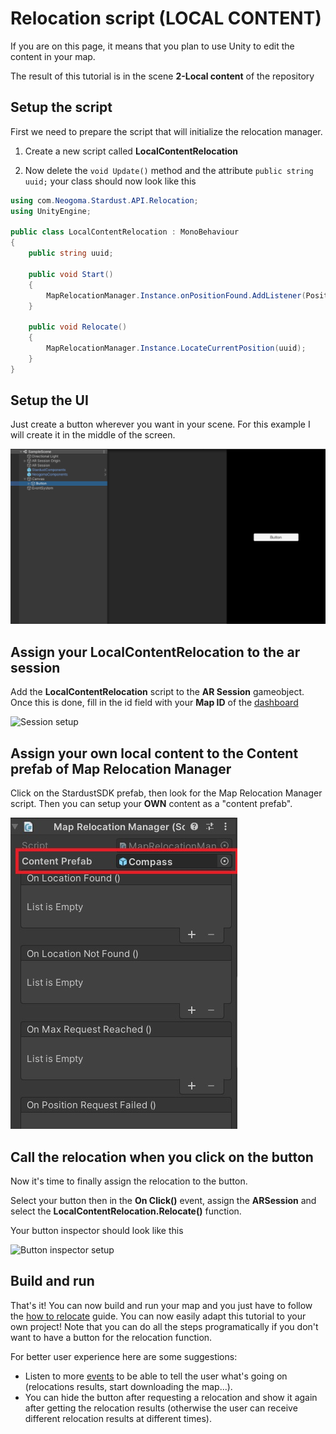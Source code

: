 # Relocation script (LOCAL CONTENT)

If you are on this page, it means that you plan to use Unity to edit the content in your map.

The result of this tutorial is in the scene **2-Local content** of the repository


## Setup the script

First we need to prepare the script that will initialize the relocation manager.

1. Create a new script called **LocalContentRelocation** 

2. Now delete the ```void Update()``` method and the attribute ```public string uuid;``` your class should now look like this

```cs
using com.Neogoma.Stardust.API.Relocation;
using UnityEngine;

public class LocalContentRelocation : MonoBehaviour
{
    public string uuid;

    public void Start()
    {
        MapRelocationManager.Instance.onPositionFound.AddListener(PositionFound);
    }

    public void Relocate()
    {
        MapRelocationManager.Instance.LocateCurrentPosition(uuid);
    }
}
```

## Setup the UI

Just create a button wherever you want in your scene. For this example I will create it in the middle of the screen.

![Session setup](img/setup/ui_setup.png)

## Assign your LocalContentRelocation to the ar session

Add the **LocalContentRelocation** script to the **AR Session** gameobject.
Once this is done, fill in the id field with your **Map ID** of the [dashboard](https://stardust.neogoma.com/map_list)

![Session setup](img/setup/local_session_setup.png)

## Assign your own local content to the Content prefab of Map Relocation Manager

Click on the StardustSDK prefab, then look for the Map Relocation Manager script. Then you can setup your **OWN** content as a "content prefab".

![Content prefab](img/setup/content_setup.jpg)


## Call the relocation when you click on the button

Now it's time to finally assign the relocation to the button.

Select your button then in the **On Click()** event, assign the **ARSession** and select the **LocalContentRelocation.Relocate()** function.

Your button inspector should look like this

![Button inspector setup](img/setup/local_button_inspector.png)

## Build and run

That's it! You can now build and run your map and you just have to follow the [how to relocate](how_relocate) guide. You can now easily adapt this tutorial to your own project! Note that you can do all the steps programatically if you don't want to have a button for the relocation function.

For better user experience here are some suggestions:
* Listen to more [events](developer/classes_overview/comp_map_relocation_manager?id=events) to be able to tell the user what's going on (relocations results, start downloading the map...).
* You can hide the button after requesting a relocation and show it again after getting the relocation results (otherwise the user can receive different relocation results at different times).



